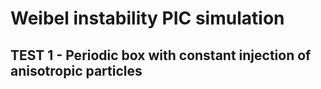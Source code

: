 # Weibel instability PIC simulation
## TEST 1 - Periodic box with constant injection of anisotropic particles
